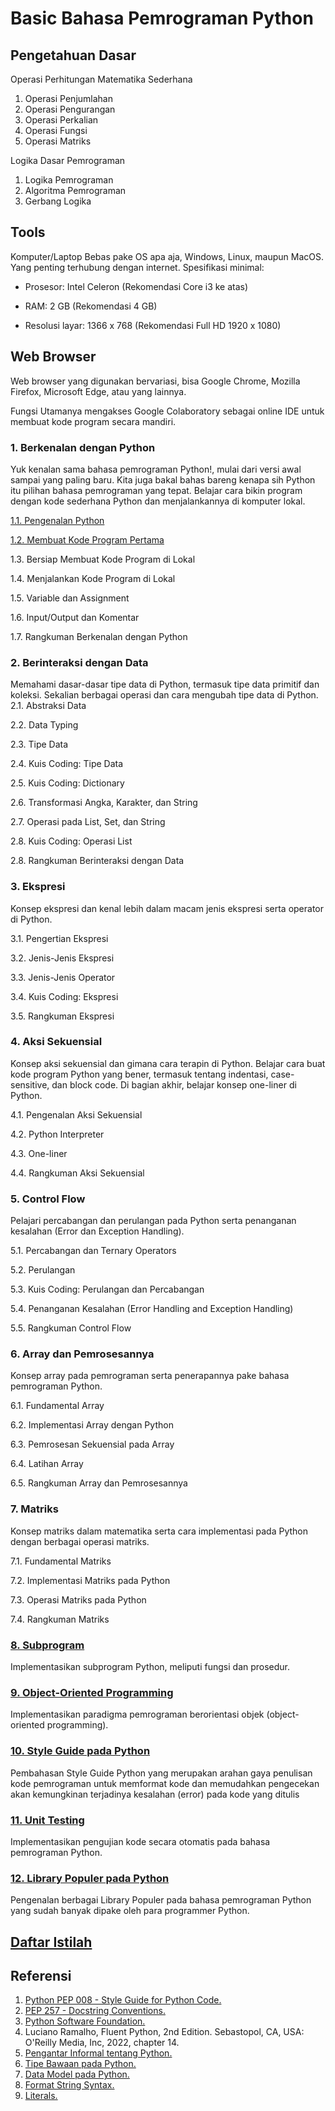 # Basic Bahasa Pemrograman Python
## Pengetahuan Dasar  

Operasi Perhitungan Matematika Sederhana
1. Operasi Penjumlahan
2. Operasi Pengurangan
3. Operasi Perkalian
4. Operasi Fungsi
5. Operasi Matriks

Logika Dasar Pemrograman
1. Logika Pemrograman
2. Algoritma Pemrograman
3. Gerbang Logika

## Tools
Komputer/Laptop
Bebas pake OS apa aja, Windows, Linux, maupun MacOS. Yang penting terhubung dengan internet. Spesifikasi minimal:

- Prosesor: Intel Celeron (Rekomendasi Core i3 ke atas)

- RAM: 2 GB (Rekomendasi 4 GB)

- Resolusi layar: 1366 x 768 (Rekomendasi Full HD 1920 x 1080)

## Web Browser
Web browser yang digunakan bervariasi, bisa Google Chrome, Mozilla Firefox, Microsoft Edge, atau yang lainnya. 

Fungsi Utamanya mengakses Google Colaboratory sebagai online IDE untuk membuat kode program secara mandiri.

### 1. Berkenalan dengan Python
Yuk kenalan sama bahasa pemrograman Python!, mulai dari versi awal sampai yang paling baru. Kita juga bakal bahas bareng kenapa sih Python itu pilihan bahasa pemrograman yang tepat. Belajar cara bikin program dengan kode sederhana Python dan menjalankannya di komputer lokal.

[1.1. Pengenalan Python](https://github.com/Haertanto/dasarpython/blob/main/Materi/1/1.%20Berkenalan%20dengan%20Python.md)

[1.2. Membuat Kode Program Pertama ](https://github.com/Haertanto/dasarpython/blob/main/Materi/1/2.%20Kode%20Program%20Pertama.md)

1.3. Bersiap Membuat Kode Program di Lokal 

1.4. Menjalankan Kode Program di Lokal 

1.5. Variable dan Assignment 

1.6. Input/Output dan Komentar 

1.7. Rangkuman Berkenalan dengan Python 
### 2. Berinteraksi dengan Data
Memahami dasar-dasar tipe data di Python, termasuk tipe data primitif dan koleksi. Sekalian berbagai operasi dan cara mengubah tipe data di Python.
2.1. Abstraksi Data

2.2. Data Typing

2.3. Tipe Data

2.4. Kuis Coding: Tipe Data

2.5. Kuis Coding: Dictionary

2.6. Transformasi Angka, Karakter, dan String

2.7. Operasi pada List, Set, dan String

2.8. Kuis Coding: Operasi List

2.8. Rangkuman Berinteraksi dengan Data
### 3. Ekspresi
Konsep ekspresi dan kenal lebih dalam macam jenis ekspresi serta operator di Python.

3.1. Pengertian Ekspresi

3.2. Jenis-Jenis Ekspresi

3.3. Jenis-Jenis Operator

3.4. Kuis Coding: Ekspresi

3.5. Rangkuman Ekspresi
### 4. Aksi Sekuensial
Konsep aksi sekuensial dan gimana cara terapin di Python. Belajar cara buat kode program Python yang bener, termasuk tentang indentasi, case-sensitive, dan block code. Di bagian akhir, belajar konsep one-liner di Python.

4.1. Pengenalan Aksi Sekuensial

4.2. Python Interpreter

4.3. One-liner

4.4. Rangkuman Aksi Sekuensial
### 5. Control Flow
Pelajari percabangan dan perulangan pada Python serta penanganan kesalahan (Error dan Exception Handling).

5.1. Percabangan dan Ternary Operators

5.2. Perulangan

5.3. Kuis Coding: Perulangan dan Percabangan

5.4. Penanganan Kesalahan (Error Handling and Exception Handling)

5.5. Rangkuman Control Flow
### 6. Array dan Pemrosesannya
Konsep array pada pemrograman serta penerapannya pake bahasa pemrograman Python.

6.1. Fundamental Array

6.2. Implementasi Array dengan Python

6.3. Pemrosesan Sekuensial pada Array

6.4. Latihan Array

6.5. Rangkuman Array dan Pemrosesannya
### 7. Matriks
Konsep matriks dalam matematika serta cara implementasi pada Python dengan berbagai operasi matriks.

7.1. Fundamental Matriks

7.2. Implementasi Matriks pada Python

7.3. Operasi Matriks pada Python

7.4. Rangkuman Matriks
### [8. Subprogram](https://github.com/Haertanto/dasarpython/blob/main/Materi/8.%20Subprogram.md)
Implementasikan subprogram Python, meliputi fungsi dan prosedur.
### [9. Object-Oriented Programming](https://github.com/Haertanto/dasarpython/blob/main/Materi/9.%20Object-Oriented%20Programming.md)
Implementasikan paradigma pemrograman berorientasi objek (object-oriented programming).
### [10. Style Guide pada Python](https://github.com/Haertanto/dasarpython/blob/main/Materi/10.%20Style%20Guide%20pada%20Python.md)
Pembahasan Style Guide Python yang merupakan arahan gaya penulisan kode pemrograman untuk memformat kode dan memudahkan pengecekan akan kemungkinan terjadinya kesalahan (error) pada kode yang ditulis
### [11. Unit Testing](https://github.com/Haertanto/dasarpython/blob/main/Materi/11.%20Unit%20Testing.md)
Implementasikan pengujian kode secara otomatis pada bahasa pemrograman Python.
### [12. Library Populer pada Python](https://github.com/Haertanto/dasarpython/blob/main/Materi/12.%20Library%20Populer%20pada%20Python.md)
Pengenalan berbagai Library Populer pada bahasa pemrograman Python yang sudah banyak dipake oleh para programmer Python.

## [Daftar Istilah](https://github.com/Haertanto/dasarpython/blob/main/Daftar%20Istilah.md)

## Referensi
1. [Python PEP 008 - Style Guide for Python Code.](https://www.python.org/dev/peps/pep-0008/)
2. [PEP 257 - Docstring Conventions.](https://www.python.org/dev/peps/pep-0257/) 
3. [Python Software Foundation.](https://www.python.org/psf/mission/) 
4. Luciano Ramalho, Fluent Python, 2nd Edition. Sebastopol, CA, USA: O'Reilly Media, Inc, 2022, chapter 14.
5. [Pengantar Informal tentang Python.](https://docs.python.org/id/3.8/tutorial/introduction.html)
6. [Tipe Bawaan pada Python.](https://docs.python.org/id/3.8/library/stdtypes.html)
7. [Data Model pada Python. ](https://docs.python.org/id/3.8/reference/datamodel.html#the-standard-type-hierarchy)
8. [Format String Syntax.](https://docs.python.org/id/3.8/library/string.html#format-string-syntax)
9. [Literals. ](https://docs.python.org/3/reference/lexical_analysis.html#literals)
